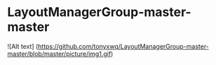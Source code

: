 # LayoutManagerGroup-master-master
 ![Alt text] (https://github.com/tonyxwq/LayoutManagerGroup-master-master/blob/master/picture/img1.gif)
    
